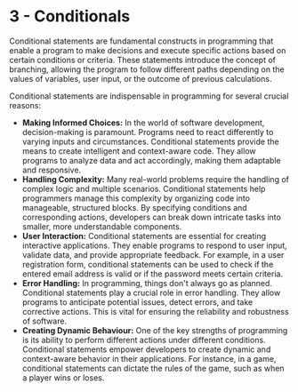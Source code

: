 # 3 - Conditionals

Conditional statements are fundamental constructs in programming that enable a program to make decisions and execute specific actions based on certain conditions or criteria. These statements introduce the concept of branching, allowing the program to follow different paths depending on the values of variables, user input, or the outcome of previous calculations.

Conditional statements are indispensable in programming for several crucial reasons:

* **Making Informed Choices:** In the world of software development, decision-making is paramount. Programs need to react differently to varying inputs and circumstances. Conditional statements provide the means to create intelligent and context-aware code. They allow programs to analyze data and act accordingly, making them adaptable and responsive.
* **Handling Complexity:** Many real-world problems require the handling of complex logic and multiple scenarios. Conditional statements help programmers manage this complexity by organizing code into manageable, structured blocks. By specifying conditions and corresponding actions, developers can break down intricate tasks into smaller, more understandable components.
* **User Interaction:** Conditional statements are essential for creating interactive applications. They enable programs to respond to user input, validate data, and provide appropriate feedback. For example, in a user registration form, conditional statements can be used to check if the entered email address is valid or if the password meets certain criteria.
* **Error Handling:** In programming, things don't always go as planned. Conditional statements play a crucial role in error handling. They allow programs to anticipate potential issues, detect errors, and take corrective actions. This is vital for ensuring the reliability and robustness of software.
* **Creating Dynamic Behaviour:** One of the key strengths of programming is its ability to perform different actions under different conditions. Conditional statements empower developers to create dynamic and context-aware behavior in their applications. For instance, in a game, conditional statements can dictate the rules of the game, such as when a player wins or loses.
